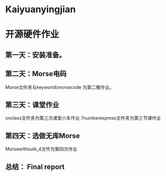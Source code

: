 # Kaiyuanyingjian
# 开源硬件作业
## 第一天：安装准备。
## 第二天：Morse电码
Morse文件夹与keyworld\morsecode 为第二晚作业。
## 第三天：课堂作业
onclass文件夹为第三次课堂小车作业
7numberexpress文件夹为第三节课作业
## 第四天：选做无库Morse
Morsewithoutk_4文件为第四次作业
## 总结： Final report
